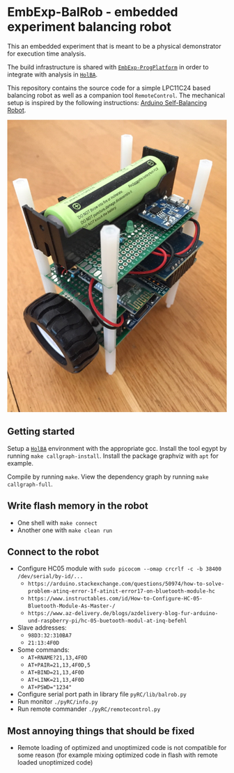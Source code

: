 # EmbExp-BalRob - embedded experiment balancing robot
This an embedded experiment that is meant to be a physical demonstrator for execution time analysis.

The build infrastructure is shared with [`EmbExp-ProgPlatform`](https://github.com/kth-step/EmbExp-ProgPlatform) in order to integrate with analysis in [`HolBA`](https://github.com/kth-step/HolBA).

This repository contains the source code for a simple LPC11C24 based balancing robot as well as a companion tool `RemoteControl`.
The mechanical setup is inspired by the following instructions:
[Arduino Self-Balancing Robot](https://www.instructables.com/id/Arduino-Self-Balancing-Robot-1/).

![Balancing Robot](doc/img1.jpg)


## Getting started
Setup a [`HolBA`](https://github.com/kth-step/HolBA) environment with the appropriate gcc.
Install the tool egypt by running `make callgraph-install`.
Install the package graphviz with `apt` for example.

Compile by running `make`. View the dependency graph by running `make callgraph-full`.


## Write flash memory in the robot
- One shell with `make connect`
- Another one with `make clean run`


## Connect to the robot
- Configure HC05 module with `sudo picocom --omap crcrlf -c -b 38400 /dev/serial/by-id/...`
  - `https://arduino.stackexchange.com/questions/50974/how-to-solve-problem-atinq-error-1f-atinit-error17-on-bluetooth-module-hc`
  - `https://www.instructables.com/id/How-to-Configure-HC-05-Bluetooth-Module-As-Master-/`
  - `https://www.az-delivery.de/blogs/azdelivery-blog-fur-arduino-und-raspberry-pi/hc-05-buetooth-modul-at-inq-befehl`
- Slave addresses:
  - `98D3:32:310BA7`
  - `21:13:4F0D`
- Some commands:
  - `AT+RNAME?21,13,4F0D`
  - `AT+PAIR=21,13,4F0D,5`
  - `AT+BIND=21,13,4F0D`
  - `AT+LINK=21,13,4F0D`
  - `AT+PSWD="1234"`
- Configure serial port path in library file `pyRC/lib/balrob.py`
- Run monitor `./pyRC/info.py`
- Run remote commander `./pyRC/remotecontrol.py`


## Most annoying things that should be fixed
- Remote loading of optimized and unoptimized code is not compatible for some reason (for example mixing optimized code in flash with remote loaded unoptimized code)

